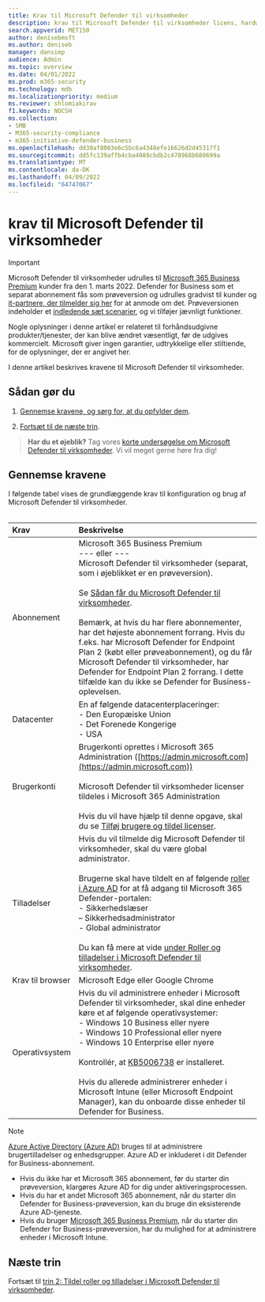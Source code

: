 ```yaml
---
title: Krav til Microsoft Defender til virksomheder
description: krav til Microsoft Defender til virksomheder licens, hardware og software
search.appverid: MET150
author: denisebmsft
ms.author: deniseb
manager: dansimp
audience: Admin
ms.topic: overview
ms.date: 04/01/2022
ms.prod: m365-security
ms.technology: mdb
ms.localizationpriority: medium
ms.reviewer: shlomiakirav
f1.keywords: NOCSH
ms.collection:
- SMB
- M365-security-compliance
- m365-initiative-defender-business
ms.openlocfilehash: dd30af8003e6c5bc6a4348efe16626d2d45317f1
ms.sourcegitcommit: dd5fc139affb4cba4089cbdb2c478968b680699a
ms.translationtype: MT
ms.contentlocale: da-DK
ms.lasthandoff: 04/09/2022
ms.locfileid: "64747067"
---
```

# <a name="microsoft-defender-for-business-requirements"></a>krav til Microsoft Defender til virksomheder

> [!IMPORTANT]
> Microsoft Defender til virksomheder udrulles til [Microsoft 365 Business Premium](../../business-premium/index.md) kunder fra den 1. marts 2022. Defender for Business som et separat abonnement fås som prøveversion og udrulles gradvist til kunder og [it-partnere, der tilmelder sig her](https://aka.ms/mdb-preview) for at anmode om det. Prøveversionen indeholder et [indledende sæt scenarier](mdb-tutorials.md#try-these-preview-scenarios), og vi tilføjer jævnligt funktioner.
> 
> Nogle oplysninger i denne artikel er relateret til forhåndsudgivne produkter/tjenester, der kan blive ændret væsentligt, før de udgives kommercielt. Microsoft giver ingen garantier, udtrykkelige eller stiltiende, for de oplysninger, der er angivet her. 

I denne artikel beskrives kravene til Microsoft Defender til virksomheder.

## <a name="what-to-do"></a>Sådan gør du

1. [Gennemse kravene, og sørg for, at du opfylder dem](#review-the-requirements).

2. [Fortsæt til de næste trin](#next-steps).

>
> **Har du et øjeblik?**
> Tag vores <a href="https://microsoft.qualtrics.com/jfe/form/SV_0JPjTPHGEWTQr4y" target="_blank">korte undersøgelse om Microsoft Defender til virksomheder</a>. Vi vil meget gerne høre fra dig!
>

## <a name="review-the-requirements"></a>Gennemse kravene

I følgende tabel vises de grundlæggende krav til konfiguration og brug af Microsoft Defender til virksomheder. <br/><br/>

| Krav | Beskrivelse |
|:---|:---|
| Abonnement | Microsoft 365 Business Premium <br/>--- eller ---<br/>Microsoft Defender til virksomheder (separat, som i øjeblikket er en prøveversion). <br/><br/> Se [Sådan får du Microsoft Defender til virksomheder](get-defender-business.md).<br/><br/>Bemærk, at hvis du har flere abonnementer, har det højeste abonnement forrang. Hvis du f.eks. har Microsoft Defender for Endpoint Plan 2 (købt eller prøveabonnement), og du får Microsoft Defender til virksomheder, har Defender for Endpoint Plan 2 forrang. I dette tilfælde kan du ikke se Defender for Business-oplevelsen.  |
| Datacenter | En af følgende datacenterplaceringer: <br/>- Den Europæiske Union <br/>- Det Forenede Kongerige <br/>- USA |
| Brugerkonti | Brugerkonti oprettes i Microsoft 365 Administration ([https://admin.microsoft.com](https://admin.microsoft.com))<br/><br/>Microsoft Defender til virksomheder licenser tildeles i Microsoft 365 Administration<br/><br/>Hvis du vil have hjælp til denne opgave, skal du se [Tilføj brugere og tildel licenser](../../admin/add-users/add-users.md). |
| Tilladelser  | Hvis du vil tilmelde dig Microsoft Defender til virksomheder, skal du være global administrator.<br/><br/>Brugerne skal have tildelt en af følgende [roller i Azure AD](mdb-roles-permissions.md) for at få adgang til Microsoft 365 Defender-portalen: <br/>- Sikkerhedslæser<br/>– Sikkerhedsadministrator<br/>- Global administrator<br/><br/>Du kan få mere at vide [under Roller og tilladelser i Microsoft Defender til virksomheder](mdb-roles-permissions.md). |
| Krav til browser | Microsoft Edge eller Google Chrome |
| Operativsystem | Hvis du vil administrere enheder i Microsoft Defender til virksomheder, skal dine enheder køre et af følgende operativsystemer: <br/>- Windows 10 Business eller nyere <br/>- Windows 10 Professional eller nyere <br/>- Windows 10 Enterprise eller nyere <br/><br/>Kontrollér, at [KB5006738](https://support.microsoft.com/topic/october-26-2021-kb5006738-os-builds-19041-1320-19042-1320-and-19043-1320-preview-ccbce6bf-ae00-4e66-9789-ce8e7ea35541) er installeret. <br/><br/>Hvis du allerede administrerer enheder i Microsoft Intune (eller Microsoft Endpoint Manager), kan du onboarde disse enheder til Defender for Business. |

> [!NOTE]
> [Azure Active Directory (Azure AD)](/azure/active-directory/fundamentals/active-directory-whatis) bruges til at administrere brugertilladelser og enhedsgrupper. Azure AD er inkluderet i dit Defender for Business-abonnement. 
> - Hvis du ikke har et Microsoft 365 abonnement, før du starter din prøveversion, klargøres Azure AD for dig under aktiveringsprocessen. 
> - Hvis du har et andet Microsoft 365 abonnement, når du starter din Defender for Business-prøveversion, kan du bruge din eksisterende Azure AD-tjeneste. 
> - Hvis du bruger [Microsoft 365 Business Premium](../../business/index.yml), når du starter din Defender for Business-prøveversion, har du mulighed for at administrere enheder i Microsoft Intune. 

## <a name="next-steps"></a>Næste trin

Fortsæt til [trin 2: Tildel roller og tilladelser i Microsoft Defender til virksomheder](mdb-roles-permissions.md).
 